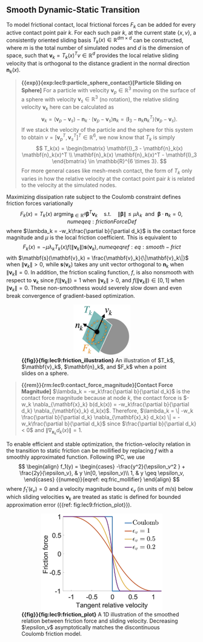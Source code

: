 ## Smooth Dynamic-Static Transition

To model frictional contact, local frictional forces $F_k$ can be added for every active contact point pair $k$.
For each such pair $k$, at the current state $\{x, v\}$, a consistently oriented sliding basis $T_k(x) \in \mathbb{R}^{d m\times d}$ can be constructed, where $m$ is the total number of simulated nodes and $d$ is the dimension of space, such that $\mathbf{v}_k = T_k(x)^T v \in \mathbb{R}^{d}$ provides the local relative sliding velocity that is orthogonal to the distance gradient in the normal direction $\mathbf{n}_k(x)$.

> **{{exp}}{exp:lec9:particle_sphere_contact}[Particle Sliding on Sphere]**
> For a particle with velocity $\mathbf{v}_p \in \mathbb{R}^3$ moving on the surface of a sphere with velocity $\mathbf{v}_s \in \mathbb{R}^3$ (no rotation), the relative sliding velocity $\mathbf{v}_k$ here can be calculated as 
$$
    \mathbf{v}_k = (\mathbf{v}_p - \mathbf{v}_s) - \mathbf{n}_k \cdot (\mathbf{v}_p - \mathbf{v}_s) \mathbf{n}_k = (\mathbf{I}_3 - \mathbf{n}_k \mathbf{n}_k^T) (\mathbf{v}_p - \mathbf{v}_s).
$$
> If we stack the velocity of the particle and the sphere for this system to obtain $v = [\mathbf{v}_p^T, \mathbf{v}_s^T]^T \in \mathbb{R}^6$, we now know that $T_k$ is simply
$$
    T_k(x) = 
    \begin{bmatrix}
        \mathbf{I}_3 - \mathbf{n}_k(x) \mathbf{n}_k(x)^T \\
        \mathbf{n}_k(x) \mathbf{n}_k(x)^T - \mathbf{I}_3
    \end{bmatrix} \in \mathbb{R}^{6 \times 3}.
$$
> For more general cases like mesh-mesh contact, the form of $T_k$ only varies in how the relative velocity at the contact point pair $k$ is related to the velocity at the simulated nodes.

Maximizing dissipation rate subject to the Coulomb constraint defines friction forces variationally
$$
    F_k(x) = T_k(x) \ \text{arg}\min_{\boldsymbol{\beta} \in \mathbb{R}^{d}} \boldsymbol{\beta}^T \mathbf{v}_k \quad \text{s.t.} \quad  \|\boldsymbol{\beta}\| \leq \mu \lambda_k \ \ \text{and} \ \ \boldsymbol{\beta} \cdot \mathbf{n}_k = 0,
    {{numeq}}{eq:frictionForceDef}
$$
where $\lambda_k = -w_k\frac{\partial b}{\partial d_k}$ is the contact force magnitude 
and $\mu$ is the local friction coefficient. This is equivalent to
$$
    F_k(x) = - \mu \lambda_k T_k(x) f(\|\mathbf{v}_k\|) \mathbf{s}(\mathbf{v}_k),
    {{numeq}}{eqref: eq:smooth-frict}
$$
with $\mathbf{s}(\mathbf{v}_k) = \frac{\mathbf{v}_k}{\|\mathbf{v}_k\|}$ when $\|\mathbf{v}_k\|> 0$, while $\mathbf{s}(\mathbf{v}_k)$ takes any unit vector orthogonal to $\mathbf{n}_k$ when $\|\mathbf{v}_k\| = 0$. In addition, the friction scaling function, $f$, is also nonsmooth with respect to $\mathbf{v}_k$ since $f(\|\mathbf{v}_k\|) = 1$ when $\|\mathbf{v}_k\|> 0$, and $f(\|\mathbf{v}_k\|) \in [0,1]$ when $\|\mathbf{v}_k\| = 0$. These non-smoothness would severely slow down and even break convergence of gradient-based optimization.

<figure>
    <center>
    <img src="img/lec9/friction_illustration.jpg" width="150">
    </center>
    <figcaption><b>{{fig}}{fig:lec9:friction_illustration}</b> An illustration of $T_k$, $\mathbf{v}_k$, $\mathbf{n}_k$, and $F_k$ when a point slides on a sphere. </figcaption>
</figure>

> **{{rem}}{rm:lec9:contact_force_magnitude}[Contact Force Magnitude]**
> $\lambda_k = -w_k\frac{\partial b}{\partial d_k}$ is the contact force magnitude because at node $k$, the contact force is $-w_k \nabla_{\mathbf{x}_k} b(d_k(x)) = -w_k\frac{\partial b}{\partial d_k} \nabla_{\mathbf{x}_k} d_k(x)$. Therefore, $\lambda_k = \| -w_k \frac{\partial b}{\partial d_k} \nabla_{\mathbf{x}_k} d_k(x) \| = -w_k\frac{\partial b}{\partial d_k}$ since $\frac{\partial b}{\partial d_k} < 0$ and $\|\nabla_{\mathbf{x}_k} d_k(x)\| = 1$.

To enable efficient and stable optimization, the friction-velocity relation in the transition to static friction can be mollified by replacing $f$ with a smoothly approximated function. Following IPC, we use
$$
\begin{align}
f_1(y) =
\begin{cases}
 	-\frac{y^2}{\epsilon_v^2 } + \frac{2y}{\epsilon_v}, & y \in[0, \epsilon_v)\\
 	1, & y \geq  \epsilon_v,
 \end{cases}
 {{numeq}}{eqref: eq:fric_mollifier}
\end{align}
$$
where $f_1'(\epsilon_v) = 0$ and a velocity magnitude bound $\epsilon_v$ (in units of $m/s$) below which sliding velocities $\mathbf{v}_k$ are treated as static is defined for bounded approximation error ({{ref: fig:lec9:friction_plot}}).

<figure>
    <center>
    <img src="img/lec9/friction_clamping.jpg" width="320">
    </center>
    <figcaption><b>{{fig}}{fig:lec9:friction_plot}</b> A 1D illustration of the smoothed relation between friction force and sliding velocity. Decreasing $\epsilon_v$ asymptotically matches the discontinuous Coulomb friction model. </figcaption>
</figure>
